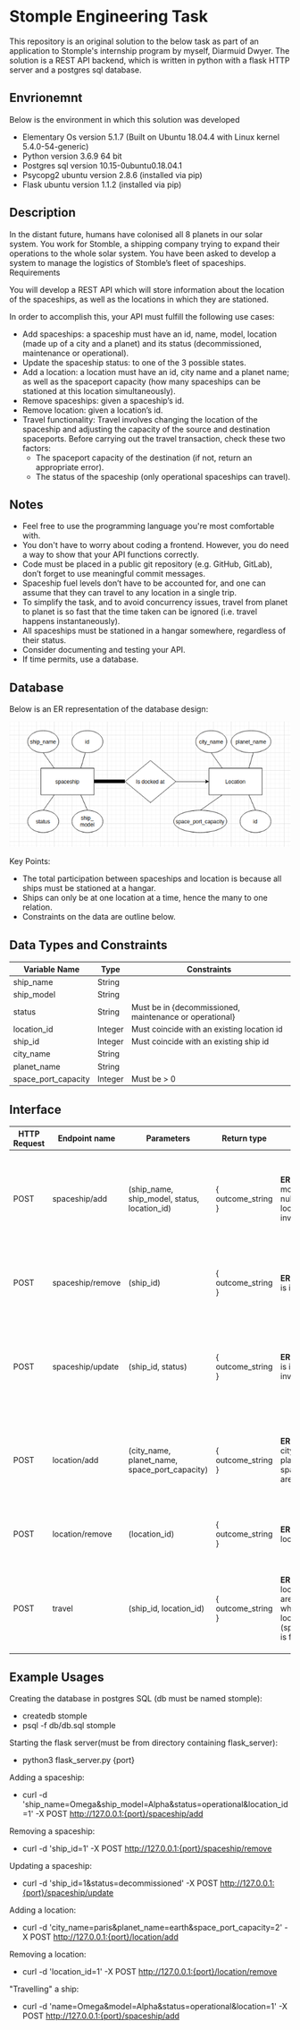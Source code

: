 # Stomple Engineering Task

This repository is an original solution to the below task as part of an
application to Stomple's internship program by myself, Diarmuid Dwyer.
The solution is a REST API backend, which is written in python with a flask HTTP
server and a postgres sql database.

## Envrionemnt

Below is the environment in which this solution was developed
- Elementary Os version 5.1.7 (Built on Ubuntu 18.04.4 with Linux kernel 5.4.0-54-generic)
- Python version 3.6.9 64 bit
- Postgres sql version 10.15-0ubuntu0.18.04.1
- Psycopg2 ubuntu version 2.8.6 (installed via pip)
- Flask ubuntu version 1.1.2 (installed via pip)

## Description

In the distant future, humans have colonised all 8 planets in our solar system. You work for Stomble, a shipping company trying to expand their operations to the whole solar system. You have been asked to develop a system to manage the logistics of Stomble’s fleet of spaceships.
Requirements

You will develop a REST API which will store information about the location of the spaceships, as well as the locations in which they are stationed.

In order to accomplish this, your API must fulfill the following use cases:

- Add spaceships: a spaceship must have an id, name, model, location (made up of a city and a planet) and its status (decommissioned, maintenance or operational).
- Update the spaceship status: to one of the 3 possible states.
- Add a location: a location must have an id, city name and a planet name; as well as the spaceport capacity (how many spaceships can be stationed at this location simultaneously).
- Remove spaceships: given a spaceship’s id.
- Remove location: given a location’s id.
- Travel functionality: Travel involves changing the location of the spaceship and adjusting the capacity of the source and destination spaceports. Before carrying out the travel transaction, check these two factors:
    - The spaceport capacity of the destination (if not, return an appropriate error).
    - The status of the spaceship (only operational spaceships can travel).

## Notes

- Feel free to use the programming language you're most comfortable with.
- You don't have to worry about coding a frontend. However, you do need a way to show that your API functions correctly.
- Code must be placed in a public git repository (e.g. GitHub, GitLab), don’t forget to use meaningful commit messages.
- Spaceship fuel levels don’t have to be accounted for, and one can assume that they can travel to any location in a single trip.
- To simplify the task, and to avoid concurrency issues, travel from planet to planet is so fast that the time taken can be ignored (i.e. travel happens instantaneously).
- All spaceships must be stationed in a hangar somewhere, regardless of their status.
- Consider documenting and testing your API.
- If time permits, use a database.

## Database

Below is an ER representation of the database design:

![Alt](Er.png "The ER diagram of the Stomple database")

Key Points:

- The total participation between spaceships and location is because all ships must be stationed at a hangar.
- Ships can only be at one location at a time, hence the many to one relation.
- Constraints on the data are outline below.

## Data Types and Constraints

|Variable Name|Type|Constraints|
|-------------|----|-----------|
|ship_name|String||
|ship_model|String||
|status|String|Must be in {decommissioned, maintenance or operational}|
|location_id|Integer|Must coincide with an existing location id|
|ship_id|Integer|Must coincide with an existing ship id|
|city_name|String||
|planet_name|String||
|space_port_capacity|Integer|Must be > 0|

## Interface

|HTTP Request|Endpoint name|Parameters|Return type|Exception|Description|
|------------|-------------|----------|-----------|---------|-----------|
|POST|spaceship/add|(ship_name, ship_model, status, location_id)|{ outcome_string }| **ERROR** when name, model, or status are null. **ERROR** when location or status is invalid| Given a spaceships name, model, status and location add a spaceship to the database|
|POST|spaceship/remove|(ship_id)|{ outcome_string }| **ERROR** when ship_id is invalid| Given a spaceships ship_id remove a spaceship from the database|
|POST|spaceship/update|(ship_id, status)|{ outcome_string }| **ERROR** when ship_id is invalid or status is invalid| Given a spaceships ship_id and a valid status, update the spaceships status in the database|
|POST|location/add|(city_name, planet_name, space_port_capacity)|{ outcome_string }| **ERROR** when city_name, planet_name or space_port_capacity are null| Given a locations space port capacity, city and planet name add it to the database|
|POST|location/remove|(location_id)|{ outcome_string }| **ERROR** when location_id is invalid| Given a locations id, remove the location from the database|
|POST|travel|(ship_id, location_id)|{ outcome_string }|**ERROR** when location_id or ship_id are invalid. **ERROR** when the given location is full (space_port_capacity is full)| Given a spaceships id and a locations id, move the spaceship to that location.|

## Example Usages

Creating the database in postgres SQL (db must be named stomple):
- createdb stomple
- psql -f db/db.sql stomple

Starting the flask server(must be from directory containing flask_server):
- python3 flask_server.py {port}

Adding a spaceship:
- curl -d 'ship_name=Omega&ship_model=Alpha&status=operational&location_id=1' -X POST http://127.0.0.1:{port}/spaceship/add

Removing a spaceship:
- curl -d 'ship_id=1' -X POST http://127.0.0.1:{port}/spaceship/remove

Updating a spaceship:
- curl -d 'ship_id=1&status=decommissioned' -X POST http://127.0.0.1:{port}/spaceship/update

Adding a location:
- curl -d 'city_name=paris&planet_name=earth&space_port_capacity=2' -X POST http://127.0.0.1:{port}/location/add

Removing a location:
- curl -d 'location_id=1' -X POST http://127.0.0.1:{port}/location/remove

"Travelling" a ship:
- curl -d 'name=Omega&model=Alpha&status=operational&location=1' -X POST http://127.0.0.1:{port}/spaceship/add